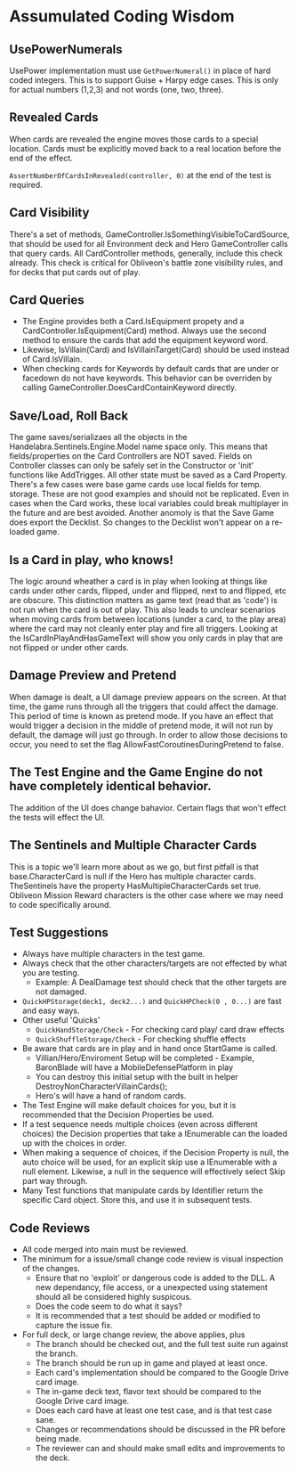 ﻿# Assumulated Coding Wisdom

## UsePowerNumerals
UsePower implementation must use `GetPowerNumeral()` in place of hard coded integers.
This is to support Guise + Harpy edge cases.
This is only for actual numbers (1,2,3) and not words (one, two, three).

## Revealed Cards
When cards are revealed the engine moves those cards to a special location.
Cards must be explicitly moved back to a real location before the end of the effect.

`AssertNumberOfCardsInRevealed(controller, 0)` at the end of the test is required.

## Card Visibility
There's a set of methods, GameController.IsSomethingVisibleToCardSource, that should be used for all Environment deck and Hero GameController calls that query cards.
All CardController methods, generally, include this check already.  This check is critical for Obliveon's battle zone visibility rules, and for decks that put cards out of play.

## Card Queries
* The Engine provides both a Card.IsEquipment propety and a CardController.IsEquipment(Card) method.  Always use the second method to ensure the cards that add the equipment keyword word.
* Likewise, IsVillain(Card) and IsVillainTarget(Card) should be used instead of Card.IsVillain.
* When checking cards for Keywords by default cards that are under or facedown do not have keywords.  This behavior can be overriden by calling GameController.DoesCardContainKeyword directly.

## Save/Load, Roll Back
The game saves/serializaes all the objects in the Handelabra.Sentinels.Engine.Model name space only.  This means that fields/properties on the Card Controllers are NOT saved.
Fields on Controller classes can only be safely set in the Constructor or 'init' functions like AddTrigges.  All other state must be saved as a Card Property.
There's a few cases were base game cards use local fields for temp. storage.  These are not good examples and should not be replicated.
Even in cases when the Card works, these local variables could break multiplayer in the future and are best avoided.
Another anomoly is that the Save Game does export the Decklist.  So changes to the Decklist won't appear on a re-loaded game.

## Is a Card in play, who knows!
The logic around wheather a card is in play when looking at things like cards under other cards, flipped, under and flipped, next to and flipped, etc are obscure.
This distinction matters as game text (read that as 'code') is not run when the card is out of play.
This also leads to unclear scenarios when moving cards from between locations (under a card, to the play area) where the card may not cleanly enter play and fire all triggers.
Looking at the IsCardInPlayAndHasGameText will show you only cards in play that are not flipped or under other cards.

## Damage Preview and Pretend
When damage is dealt, a UI damage preview appears on the screen. At that time, the game runs through all the triggers that could affect the damage. This period of time is known as pretend mode. 
If you have an effect that would trigger a decision in the middle of pretend mode, it will not run by default, the damage will just go through. 
In order to allow those decisions to occur, you need to set the flag AllowFastCoroutinesDuringPretend to false.

## The Test Engine and the Game Engine do not have completely identical behavior.
The addition of the UI does change bahavior.  Certain flags that won't effect the tests will effect the UI.

## The Sentinels and Multiple Character Cards
This is a topic we'll learn more about as we go, but first pitfall is that base.CharacterCard is null
if the Hero has multiple character cards.  TheSentinels have the property HasMultipleCharacterCards set true.
Obliveon Mission Reward characters is the other case where we may need to code specifically around.

## Test Suggestions
* Always have multiple characters in the test game.
* Always check that the other characters/targets are not effected by what you are testing.
  * Example: A DealDamage test should check that the other targets are not damaged.
* `QuickHPStorage(deck1, deck2...)` and `QuickHPCheck(0 , 0...)` are fast and easy ways.
* Other useful 'Quicks'
  * `QuickHandStorage/Check` - For checking card play/ card draw effects
  * `QuickShuffleStorage/Check` - For checking shuffle effects
* Be aware that cards are in play and in hand once StartGame is called.
  * Villian/Hero/Enviroment Setup will be completed - Example, BaronBlade will have a MobileDefensePlatform in play
  * You can destroy this initial setup with the built in helper DestroyNonCharacterVillainCards();
  * Hero's will have a hand of random cards.
* The Test Engine will make default choices for you, but it is recommended that the Decision Properties be used.
* If a test sequence needs multiple choices (even across different choices) the Decision properties that take a
IEnumerable can the loaded up with the choices in order.
* When making a sequence of choices, if the Decision Property is null, the auto choice will be used, for an explicit skip
use a IEnumerable with a null element.  Likewise, a null in the sequence will effectively select Skip part way through.
* Many Test functions that manipulate cards by Identifier return the specific Card object. 
Store this, and use it in subsequent tests.

## Code Reviews
* All code merged into main must be reviewed.
* The minimum for a issue/small change code review is visual inspection of the changes.
    * Ensure that no 'exploit' or dangerous code is added to the DLL.  A new dependancy, file access, or a unexpected using statement should all be considered highly suspicous.
    * Does the code seem to do what it says?
    * It is recommended that a test should be added or modified to capture the issue fix.
* For full deck, or large change review, the above applies, plus
    * The branch should be checked out, and the full test suite run against the branch.
    * The branch should be run up in game and played at least once.
    * Each card's implementation should be compared to the Google Drive card image.
    * The in-game deck text, flavor text should be compared to the Google Drive card image.
    * Does each card have at least one test case, and is that test case sane.
    * Changes or recommendations should be discussed in the PR before being made.
    * The reviewer can and should make small edits and improvements to the deck.










